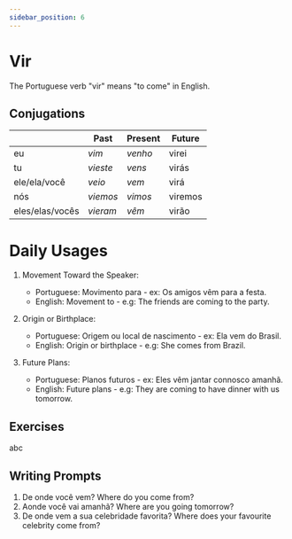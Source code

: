 ```yaml
---
sidebar_position: 6
---
```


# Vir

The Portuguese verb "vir" means "to come" in English.

## Conjugations

|                 | Past     | Present | Future  |
| --------------- | -------- | ------- | ------- |
| eu              | _vim_    | _venho_ | virei   |
| tu              | _vieste_ | _vens_  | virás   |
| ele/ela/você    | _veio_   | _vem_   | virá    |
| nós             | _viemos_ | _vimos_ | viremos |
| eles/elas/vocês | _vieram_ | _vêm_   | virão   |

# Daily Usages

1. Movement Toward the Speaker:

   - Portuguese: Movimento para - ex: Os amigos vêm para a festa.
   - English: Movement to - e.g: The friends are coming to the party.

2. Origin or Birthplace:

   - Portuguese: Origem ou local de nascimento - ex: Ela vem do Brasil.
   - English: Origin or birthplace - e.g: She comes from Brazil.

3. Future Plans:

   - Portuguese: Planos futuros - ex: Eles vêm jantar connosco amanhã.
   - English: Future plans - e.g: They are coming to have dinner with us tomorrow.

## Exercises

abc

## Writing Prompts

1. De onde você vem? Where do you come from?
2. Aonde você vai amanhã? Where are you going tomorrow?
3. De onde vem a sua celebridade favorita? Where does your favourite celebrity come from?
